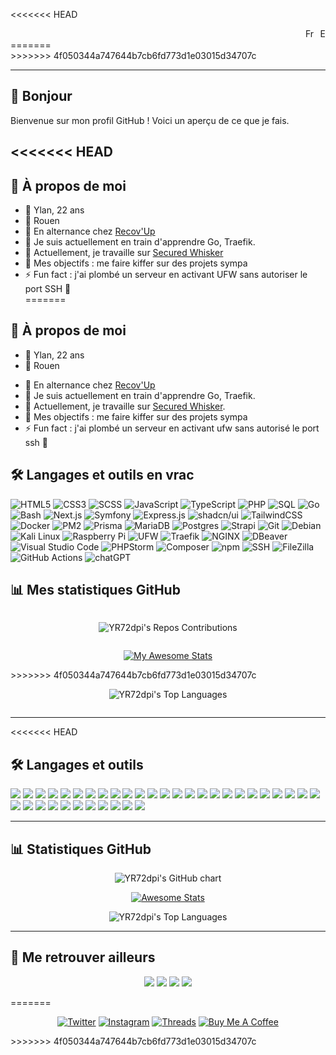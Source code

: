 <<<<<<< HEAD
<div align="right">
  <a href="README.md"><img src="https://flagcdn.com/fr.svg" height="15" alt="Français"></a>
  <a href="README_en.md"><img src="https://flagcdn.com/gb.svg" height="15" alt="English"></a>
</div>
=======
<!-- <div align="right">
<a href="README.md"><img src="https://flagcdn.com/fr.svg" style=";height: 15px;" alt="Francais"></a><a href="README_en.md"><img src="https://flagcdn.com/gb.svg" style=";height: 15px;" alt="English"></a>
</div> -->

<section>
>>>>>>> 4f050344a747644b7cb6fd773d1e03015d34707c

---

# 👋 Bonjour

Bienvenue sur mon profil GitHub ! Voici un aperçu de ce que je fais.

<<<<<<< HEAD
---

## 🌟 À propos de moi

- 🧔 Ylan, 22 ans  
- 🏡 Rouen  
- 🏢 En alternance chez [Recov'Up](https://recovup.fr/)  
- 🌱 Je suis actuellement en train d'apprendre Go, Traefik.  
- 💼 Actuellement, je travaille sur [Secured Whisker](https://github.com/YR72dpi/SecuredWhisker)  
- 🎯 Mes objectifs : me faire kiffer sur des projets sympa  
- ⚡ Fun fact : j'ai plombé un serveur en activant UFW sans autoriser le port SSH 🤡  
=======
</section>

<section>

## 🌟 À propos de moi
- 🧔 Ylan, 22 ans
- 🏡 Rouen
<!-- - CV : 
    - DUT MMI
    - Bachelor Chef de projets digitaux – Développement Web [🌍](https://normandiewebschool.fr/formations/bachelors/bachelor-chef-de-projets-digitaux-developpement-web/)
    - Mastère Lead Développeur Full Stack (EEMI) [🌍](https://normandiewebschool.fr/formations/masteres/mastere-architecte-solutions/)-->
- 🏢 En alternance chez [Recov'Up](https://recovup.fr/) 
- 🌱 Je suis actuellement en train d'apprendre Go, Traefik.
- 💼 Actuellement, je travaille sur [Secured Whisker](https://github.com/YR72dpi/SecuredWhisker).
- 🎯 Mes objectifs : me faire kiffer sur des projets sympa
- ⚡ Fun fact : j'ai plombé un serveur en activant ufw sans autorisé le port ssh 🤡

</section>

<section>

## 🛠️ Langages et outils en vrac
![HTML5](https://img.shields.io/badge/-HTML5-E34F26?logo=html5&logoColor=white&style=flat-square)
![CSS3](https://img.shields.io/badge/-CSS3-1572B6?logo=css3&logoColor=white&style=flat-square)
![SCSS](https://img.shields.io/badge/-SCSS-CC6699?logo=sass&logoColor=white&style=flat-square)
![JavaScript](https://img.shields.io/badge/-JavaScript-F7DF1E?logo=javascript&logoColor=black&style=flat-square)
![TypeScript](https://img.shields.io/badge/-TypeScript-3178C6?logo=typescript&logoColor=white&style=flat-square)
![PHP](https://img.shields.io/badge/-PHP-777BB4?logo=php&logoColor=white&style=flat-square)
![SQL](https://img.shields.io/badge/-SQL-003B57?logo=databricks&logoColor=white&style=flat-square)
![Go](https://img.shields.io/badge/-Go-00ADD8?logo=go&logoColor=white&style=flat-square)
![Bash](https://img.shields.io/badge/-Bash-4EAA25?logo=gnu-bash&logoColor=white&style=flat-square)
![Next.js](https://img.shields.io/badge/-Next.js-000000?logo=next.js&logoColor=white&style=flat-square)
![Symfony](https://img.shields.io/badge/-Symfony-000000?logo=symfony&logoColor=white&style=flat-square)
![Express.js](https://img.shields.io/badge/Express.js-%23404d59.svg?logo=express&logoColor=%2361DAFB)
![shadcn/ui](https://img.shields.io/badge/shadcn%2Fui-000?logo=shadcnui&logoColor=fff)
![TailwindCSS](https://img.shields.io/badge/Tailwind%20CSS-%2338B2AC.svg?logo=tailwind-css&logoColor=white)
![Docker](https://img.shields.io/badge/-Docker-2496ED?logo=docker&logoColor=white&style=flat-square)
![PM2](https://img.shields.io/badge/-PM2-2B2B2B?logo=pm2&logoColor=white&style=flat-square)
![Prisma](https://img.shields.io/badge/Prisma-2D3748?logo=prisma&logoColor=white)
![MariaDB](https://img.shields.io/badge/MariaDB-003545?logo=mariadb&logoColor=white)
![Postgres](https://img.shields.io/badge/Postgres-%23316192.svg?logo=postgresql&logoColor=white)
![Strapi](https://img.shields.io/badge/Strapi-%232E7EEA.svg?logo=strapi&logoColor=white)
![Git](https://img.shields.io/badge/-Git-F05032?logo=git&logoColor=white&style=flat-square)
![Debian](https://img.shields.io/badge/-Debian-A81D33?logo=debian&logoColor=white&style=flat-square)
![Kali Linux](https://img.shields.io/badge/Kali%20Linux-557C94?logo=kalilinux&logoColor=fff)
![Raspberry Pi](https://img.shields.io/badge/-Raspberry%20Pi-A22846?logo=raspberrypi&logoColor=white&style=flat-square)
![UFW](https://img.shields.io/badge/-UFW-0078D7?logo=linux&logoColor=white&style=flat-square)
![Traefik](https://img.shields.io/badge/-Traefik-24A1C1?logo=traefik&logoColor=white&style=flat-square)
![NGINX](https://img.shields.io/badge/-NGINX-009639?logo=nginx&logoColor=white&style=flat-square)
![DBeaver](https://img.shields.io/badge/-DBeaver-3776AB?logo=dbeaver&logoColor=white&style=flat-square)
![Visual Studio Code](https://custom-icon-badges.demolab.com/badge/Visual%20Studio%20Code-0078d7.svg?logo=vsc&logoColor=whitee)
![PHPStorm](https://img.shields.io/badge/-PHPStorm-000000?logo=phpstorm&logoColor=white&style=flat-square)
![Composer](https://img.shields.io/badge/Composer-885630?logo=composer&logoColor=fff)
![npm](https://img.shields.io/badge/npm-CB3837?logo=npm&logoColor=fff)
![SSH](https://img.shields.io/badge/-SSH-4A4A4A?logo=ssh&logoColor=white&style=flat-square)
![FileZilla](https://img.shields.io/badge/-FileZilla-FF0000?logo=filezilla&logoColor=white&style=flat-square)
![GitHub Actions](https://img.shields.io/badge/GitHub_Actions-2088FF?logo=github-actions&logoColor=white)
![chatGPT](https://img.shields.io/badge/chatGPT-74aa9c?logo=openai&logoColor=white)

</section>

<section>

## 📊 Mes statistiques GitHub

<div  style="display: flex; justify-content: center;">

![YR72dpi's Repos Contributions](https://ghchart.rshah.org/YR72dpi)

</div>

<div align="center" style="display: flex; justify-content: center;">

[![My Awesome Stats](https://awesome-github-stats.azurewebsites.net/user-stats/YR72dpi?cardType=level&theme=default&preferLogin=false&border=false)](https://git.io/awesome-stats-card)

</div>
>>>>>>> 4f050344a747644b7cb6fd773d1e03015d34707c

<div align="center" style="display: flex; justify-content: center;">

![YR72dpi's Top Languages](https://github-readme-stats.vercel.app/api/top-langs/?username=YR72dpi&theme=default&show_icons=true&hide_border=true&layout=compact)

</div>
</section>

---
<<<<<<< HEAD

## 🛠️ Langages et outils

<p align="left">
  <img src="https://img.shields.io/badge/-HTML5-E34F26?logo=html5&logoColor=white&style=flat-square">
  <img src="https://img.shields.io/badge/-CSS3-1572B6?logo=css3&logoColor=white&style=flat-square">
  <img src="https://img.shields.io/badge/-SCSS-CC6699?logo=sass&logoColor=white&style=flat-square">
  <img src="https://img.shields.io/badge/-JavaScript-F7DF1E?logo=javascript&logoColor=black&style=flat-square">
  <img src="https://img.shields.io/badge/-TypeScript-3178C6?logo=typescript&logoColor=white&style=flat-square">
  <img src="https://img.shields.io/badge/-PHP-777BB4?logo=php&logoColor=white&style=flat-square">
  <img src="https://img.shields.io/badge/-SQL-003B57?logo=databricks&logoColor=white&style=flat-square">
  <img src="https://img.shields.io/badge/-Go-00ADD8?logo=go&logoColor=white&style=flat-square">
  <img src="https://img.shields.io/badge/-Bash-4EAA25?logo=gnu-bash&logoColor=white&style=flat-square">
  <img src="https://img.shields.io/badge/-Next.js-000000?logo=next.js&logoColor=white&style=flat-square">
  <img src="https://img.shields.io/badge/-Symfony-000000?logo=symfony&logoColor=white&style=flat-square">
  <img src="https://img.shields.io/badge/Express.js-%23404d59.svg?logo=express&logoColor=%2361DAFB">
  <img src="https://img.shields.io/badge/shadcn%2Fui-000?logo=shadcnui&logoColor=fff">
  <img src="https://img.shields.io/badge/Tailwind%20CSS-%2338B2AC.svg?logo=tailwind-css&logoColor=white">
  <img src="https://img.shields.io/badge/-Docker-2496ED?logo=docker&logoColor=white&style=flat-square">
  <img src="https://img.shields.io/badge/-PM2-2B2B2B?logo=pm2&logoColor=white&style=flat-square">
  <img src="https://img.shields.io/badge/Prisma-2D3748?logo=prisma&logoColor=white">
  <img src="https://img.shields.io/badge/MariaDB-003545?logo=mariadb&logoColor=white">
  <img src="https://img.shields.io/badge/Postgres-%23316192.svg?logo=postgresql&logoColor=white">
  <img src="https://img.shields.io/badge/Strapi-%232E7EEA.svg?logo=strapi&logoColor=white">
  <img src="https://img.shields.io/badge/-Git-F05032?logo=git&logoColor=white&style=flat-square">
  <img src="https://img.shields.io/badge/-Debian-A81D33?logo=debian&logoColor=white&style=flat-square">
  <img src="https://img.shields.io/badge/Kali%20Linux-557C94?logo=kalilinux&logoColor=fff">
  <img src="https://img.shields.io/badge/-Raspberry%20Pi-A22846?logo=raspberrypi&logoColor=white&style=flat-square">
  <img src="https://img.shields.io/badge/-UFW-0078D7?logo=linux&logoColor=white&style=flat-square">
  <img src="https://img.shields.io/badge/-Traefik-24A1C1?logo=traefik&logoColor=white&style=flat-square">
  <img src="https://img.shields.io/badge/-NGINX-009639?logo=nginx&logoColor=white&style=flat-square">
  <img src="https://img.shields.io/badge/-DBeaver-3776AB?logo=dbeaver&logoColor=white&style=flat-square">
  <img src="https://custom-icon-badges.demolab.com/badge/Visual%20Studio%20Code-0078d7.svg?logo=vsc&logoColor=whitee">
  <img src="https://img.shields.io/badge/-PHPStorm-000000?logo=phpstorm&logoColor=white&style=flat-square">
  <img src="https://img.shields.io/badge/Composer-885630?logo=composer&logoColor=fff">
  <img src="https://img.shields.io/badge/npm-CB3837?logo=npm&logoColor=fff">
  <img src="https://img.shields.io/badge/-SSH-4A4A4A?logo=ssh&logoColor=white&style=flat-square">
  <img src="https://img.shields.io/badge/-FileZilla-FF0000?logo=filezilla&logoColor=white&style=flat-square">
  <img src="https://img.shields.io/badge/GitHub_Actions-2088FF?logo=github-actions&logoColor=white">
  <img src="https://img.shields.io/badge/chatGPT-74aa9c?logo=openai&logoColor=white">
</p>

---

## 📊 Statistiques GitHub

<p align="center">
  <img src="https://ghchart.rshah.org/YR72dpi" alt="YR72dpi's GitHub chart">
</p>

<p align="center">
  <a href="https://git.io/awesome-stats-card">
    <img src="https://awesome-github-stats.azurewebsites.net/user-stats/YR72dpi?cardType=level&theme=default&preferLogin=false&border=false" alt="Awesome Stats">
  </a>
</p>

<p align="center">
  <img src="https://github-readme-stats.vercel.app/api/top-langs/?username=YR72dpi&theme=default&show_icons=true&hide_border=true&layout=compact" alt="YR72dpi's Top Languages">
</p>

---

## 🙌 Me retrouver ailleurs

<p align="center">
  <a href="https://twitter.com/YR72dpi"><img src="https://img.shields.io/badge/-Twitter-1DA1F2?logo=twitter&logoColor=white&style=flat-square"></a>
  <a href="https://www.instagram.com/ylanrousselle/"><img src="https://img.shields.io/badge/-Instagram-E4405F?logo=instagram&logoColor=white&style=flat-square"></a>
  <a href="https://www.threads.net/@ylanrousselle"><img src="https://img.shields.io/badge/-Threads-000000?logo=threads&logoColor=white&style=flat-square"></a>
  <a href="https://www.buymeacoffee.com/yr72dpi"><img src="https://img.shields.io/badge/Buy%20Me%20a%20Coffee-ffdd00?&logo=buy-me-a-coffee&logoColor=black"></a>
</p>
=======
<br>
<footer align="center" style="display: flex; justify-content: center;">
  
[![Twitter](https://img.shields.io/badge/-Twitter-1DA1F2?logo=twitter&logoColor=white&style=flat-square)](https://twitter.com/YR72dpi)
[![Instagram](https://img.shields.io/badge/-Instagram-E4405F?logo=instagram&logoColor=white&style=flat-square)](https://www.instagram.com/ylanrousselle/)
[![Threads](https://img.shields.io/badge/-Threads-000000?logo=threads&logoColor=white&style=flat-square)](https://www.threads.net/@ylanrousselle)
[![Buy Me A Coffee](https://img.shields.io/badge/Buy%20Me%20a%20Coffee-ffdd00?&logo=buy-me-a-coffee&logoColor=black)](https://www.buymeacoffee.com/yr72dpi)

</footer>
>>>>>>> 4f050344a747644b7cb6fd773d1e03015d34707c
